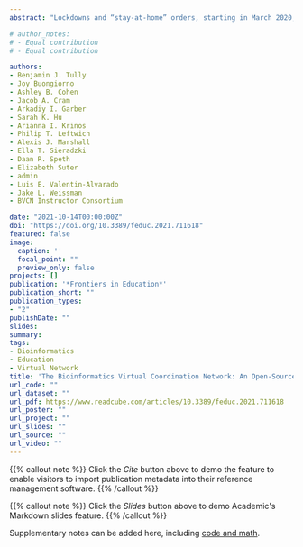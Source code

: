 ```yaml
---
abstract: "Lockdowns and “stay-at-home” orders, starting in March 2020, shuttered bench and field dependent research across the world as a consequence of the global COVID-19 pandemic. The pandemic continues to have an impact on research progress and career development, especially for graduate students and early career researchers, as strict social distance limitations stifle ongoing research and impede in-person educational programs. The goal of the Bioinformatics Virtual Coordination Network (BVCN) was to reduce some of these impacts by helping research biologists learn new skills and initiate computational projects as alternative ways to carry out their research. The BVCN was founded in April 2020, at the peak of initial shutdowns, by an international group of early-career microbiology researchers with expertise in bioinformatics and computational biology. The BVCN instructors identified several foundational bioinformatic topics and organized hands-on tutorials through cloud-based platforms that had minimal hardware requirements (in order to maximize accessibility) such as RStudio Cloud and MyBinder. The major topics included the Unix terminal interface, R and Python programming languages, amplicon analysis, metagenomics, functional protein annotation, transcriptome analysis, network science, and population genetics and comparative genomics. The BVCN was structured as an open-access resource with a central hub providing access to all lesson content and hands-on tutorials (https://biovcnet.github.io/). As laboratories reopened and participants returned to previous commitments, the BVCN evolved: while the platform continues to enable “a la carte” lessons for learning computational skills, new and ongoing collaborative projects were initiated among instructors and participants, including a virtual, open-access bioinformatics conference in June 2021. In this manuscript we discuss the history, successes, and challenges of the BVCN initiative, highlighting how the lessons learned and strategies implemented may be applicable to the development and planning of future courses, workshops, and training programs."

# author_notes:
# - Equal contribution
# - Equal contribution

authors:
- Benjamin J. Tully
- Joy Buongiorno 
- Ashley B. Cohen 
- Jacob A. Cram
- Arkadiy I. Garber 
- Sarah K. Hu
- Arianna I. Krinos
- Philip T. Leftwich
- Alexis J. Marshall
- Ella T. Sieradzki
- Daan R. Speth
- Elizabeth Suter
- admin
- Luis E. Valentin-Alvarado
- Jake L. Weissman
- BVCN Instructor Consortium

date: "2021-10-14T00:00:00Z"
doi: "https://doi.org/10.3389/feduc.2021.711618"
featured: false
image:
  caption: ''
  focal_point: ""
  preview_only: false
projects: []
publication: '*Frontiers in Education*'
publication_short: ""
publication_types:
- "2"
publishDate: ""
slides: 
summary: 
tags:
- Bioinformatics
- Education
- Virtual Network
title: 'The Bioinformatics Virtual Coordination Network: An Open-Source and Interactive Learning Environment'
url_code: ""
url_dataset: ""
url_pdf: https://www.readcube.com/articles/10.3389/feduc.2021.711618
url_poster: ""
url_project: ""
url_slides: ""
url_source: ""
url_video: ""
---
```


{{% callout note %}}
Click the *Cite* button above to demo the feature to enable visitors to import publication metadata into their reference management software.
{{% /callout %}}

{{% callout note %}}
Click the *Slides* button above to demo Academic's Markdown slides feature.
{{% /callout %}}

Supplementary notes can be added here, including [code and math](https://sourcethemes.com/academic/docs/writing-markdown-latex/).
